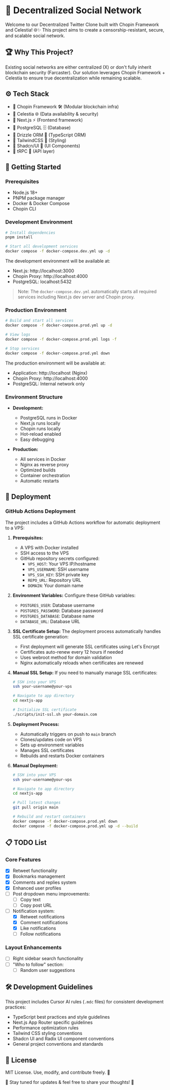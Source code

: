 # 🚀 Decentralized Social Network

Welcome to our Decentralized Twitter Clone built with Chopin Framework and Celestia! 🌐✨ This project aims to create a censorship-resistant, secure, and scalable social network.

## 🏆 Why This Project?
Existing social networks are either centralized (X) or don't fully inherit blockchain security (Farcaster). Our solution leverages Chopin Framework + Celestia to ensure true decentralization while remaining scalable.

## ⚙️ Tech Stack
- 🔹 Chopin Framework 🛠️ (Modular blockchain infra)
- 🔹 Celestia 🌐 (Data availability & security)
- 🔹 Next.js ⚡ (Frontend framework)
- 🔹 PostgreSQL 🗄️ (Database)
- 🔹 Drizzle ORM 🎯 (TypeScript ORM)
- 🔹 TailwindCSS 🎨 (Styling)
- 🔹 Shadcn/UI 🎯 (UI Components)
- 🔹 tRPC 🎯 (API layer)

## 🚀 Getting Started

### Prerequisites
- Node.js 18+
- PNPM package manager
- Docker & Docker Compose
- Chopin CLI

### Development Environment
```bash
# Install dependencies
pnpm install

# Start all development services
docker compose -f docker-compose.dev.yml up -d
```

The development environment will be available at:
- Next.js: http://localhost:3000
- Chopin Proxy: http://localhost:4000
- PostgreSQL: localhost:5432

> Note: The `docker-compose.dev.yml` automatically starts all required services including Next.js dev server and Chopin proxy.

### Production Environment
```bash
# Build and start all services
docker compose -f docker-compose.prod.yml up -d

# View logs
docker compose -f docker-compose.prod.yml logs -f

# Stop services
docker compose -f docker-compose.prod.yml down
```

The production environment will be available at:
- Application: http://localhost (Nginx)
- Chopin Proxy: http://localhost:4000
- PostgreSQL: Internal network only

### Environment Structure
- **Development:**
  - PostgreSQL runs in Docker
  - Next.js runs locally
  - Chopin runs locally
  - Hot-reload enabled
  - Easy debugging

- **Production:**
  - All services in Docker
  - Nginx as reverse proxy
  - Optimized builds
  - Container orchestration
  - Automatic restarts

## 🚀 Deployment

### GitHub Actions Deployment
The project includes a GitHub Actions workflow for automatic deployment to a VPS:

1. **Prerequisites:**
   - A VPS with Docker installed
   - SSH access to the VPS
   - GitHub repository secrets configured:
     - `VPS_HOST`: Your VPS IP/hostname
     - `VPS_USERNAME`: SSH username
     - `VPS_SSH_KEY`: SSH private key
     - `REPO_URL`: Repository URL
     - `DOMAIN`: Your domain name

2. **Environment Variables:**
   Configure these GitHub variables:
   - `POSTGRES_USER`: Database username
   - `POSTGRES_PASSWORD`: Database password
   - `POSTGRES_DATABASE`: Database name
   - `DATABASE_URL`: Database URL
   
3. **SSL Certificate Setup:**
   The deployment process automatically handles SSL certificate generation:
   - First deployment will generate SSL certificates using Let's Encrypt
   - Certificates auto-renew every 12 hours if needed
   - Uses webroot method for domain validation
   - Nginx automatically reloads when certificates are renewed

4. **Manual SSL Setup:**
   If you need to manually manage SSL certificates:
   ```bash
   # SSH into your VPS
   ssh your-username@your-vps

   # Navigate to app directory
   cd nextjs-app

   # Initialize SSL certificate
   ./scripts/init-ssl.sh your-domain.com
   ```

5. **Deployment Process:**
   - Automatically triggers on push to `main` branch
   - Clones/updates code on VPS
   - Sets up environment variables
   - Manages SSL certificates
   - Rebuilds and restarts Docker containers

6. **Manual Deployment:**
   ```bash
   # SSH into your VPS
   ssh your-username@your-vps

   # Navigate to app directory
   cd nextjs-app

   # Pull latest changes
   git pull origin main

   # Rebuild and restart containers
   docker compose -f docker-compose.prod.yml down
   docker compose -f docker-compose.prod.yml up -d --build
   ```

## 📋 TODO List

### Core Features
- [x] Retweet functionality
- [x] Bookmarks management
- [x] Comments and replies system
- [x] Enhanced user profiles
- [ ] Post dropdown menu improvements:
  - [ ] Copy text
  - [ ] Copy post URL
- [ ] Notification system:
  - [x] Retweet notifications
  - [x] Comment notifications
  - [x] Like notifications
  - [ ] Follow notifications

### Layout Enhancements
- [ ] Right sidebar search functionality
- [ ] "Who to follow" section:
  - [ ] Random user suggestions

## 🛠️ Development Guidelines
This project includes Cursor AI rules (`.mdc` files) for consistent development practices:
- TypeScript best practices and style guidelines
- Next.js App Router specific guidelines
- Performance optimization rules
- Tailwind CSS styling conventions
- Shadcn UI and Radix UI component conventions
- General project conventions and standards

## 📜 License
MIT License. Use, modify, and contribute freely. 📝

👀 Stay tuned for updates & feel free to share your thoughts! 🚀
